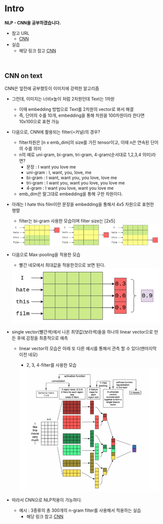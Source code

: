# Intro

**NLP - CNN을 공부하겠습니다.**  

* 참고 URL
  * [CNN](https://happy-jihye.github.io/nlp/nlp-4/)
* 실습
  * 해당 링크 참고 [CNN](https://happy-jihye.github.io/nlp/nlp-4/)


<br>

## CNN on text

CNN은 앞전에 공부했듯이 이미지에 강력한 알고리즘

* 그런데, 이미지는 너비x높이 처럼 2차원인데 Text는 1차원

  * 이때 embedding 방법으로 Text를 2차원의 vector로 봐서 해결
  * 즉, 단어의 수를 10개, embedding을 통해 차원을 100차원이라 한다면 10x100으로 표현 가능

* 다음으로, CNN에 활용되는 filter(=커널)의 경우?

  * filter차원은 [n x emb_dim]의 size를 가진 tensor이고, 이때 n은 연속된 단어의 수를 의미
  * n의 예로 uni-gram, bi-gram, tri-gram, 4-gram(순서대로 1,2,3,4 의미)라면?
    * 문장 : I want you love me
    * uni-gram : I, want, you, love, me
    * bi-gram : I want, want you, you love, love me
    * tri-gram : I want you, want you love, you love me
    * 4-gram : I want you love, want you love me
  * emb_dim은 말그대로 embedding을 통해 구한 차원이다.

* 아래는 I hate this film이란 문장을 embedding을 통해서 4x5 차원으로 표현한 행렬

  * filter는 bi-gram 사용한 모습이며 filter size는 [2x5]

  <img src="..\images\2022-11-15-(nlp_cnn)Study_Week5\image-20221120220313686.png" alt="image-20221120220313686"  />

* 다음으로 Max-pooling을 적용한 모습

  * 빨간 네모에서 최대값을 적용한것으로 보면 된다.

  <img src="..\images\2022-11-15-(nlp_cnn)Study_Week5\image-20221120220659649.png" alt="image-20221120220659649" style="zoom:80%;" />

* single vector(빨간색)에서 나온 최댓값(보라색)들을 하나의 linear vector으로 만든 후에 감정을 최종적으로 예측

  * linear vector의 모습은 아래 또 다른 예시를 통해서 관측 할 수 있다(맨마지막 이전 네모)

    * 2, 3, 4-filter를 사용한 모습

    <img src="..\images\2022-11-15-(nlp_cnn)Study_Week5\image-20221120221133834.png" alt="image-20221120221133834"  />

* 따라서 CNN으로 NLP적용이 가능하다.

  * 예시 : 3종류의 총 300개의 n-gram filter를 사용해서 적용하는 실습
    * 해당 링크 참고 [CNN](https://happy-jihye.github.io/nlp/nlp-4/)



